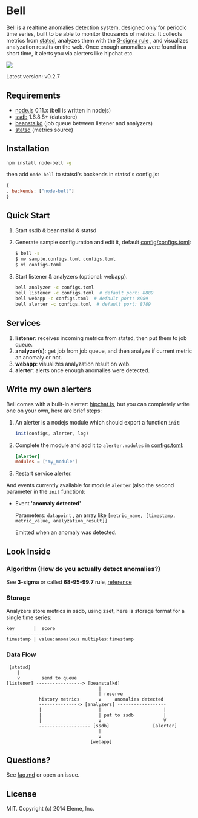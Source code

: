 Bell
====

Bell is a realtime anomalies detection system, designed only for periodic time series,
built to be able to monitor thousands of metrics.
It collects metrics from [statsd](https://github.com/etsy/statsd), analyzes them
with the [3-sigma rule](http://en.wikipedia.org/wiki/68%E2%80%9395%E2%80%9399.7_rule)
, and visualizes analyzation results on the web. Once enough anomalies were found in
a short time, it alerts you via alerters like hipchat etc.

![](https://github.com/eleme/node-bell/raw/master/snap.png)

Latest version: v0.2.7

Requirements
------------

- [node.js](http://nodejs.org/) 0.11.x  (bell is written in nodejs)
- [ssdb](https://github.com/ideawu/ssdb) 1.6.8.8+  (datastore)
- [beanstalkd](https://github.com/kr/beanstalkd)  (job queue between listener and analyzers)
- [statsd](https://github.com/etsy/statsd)  (metrics source)

Installation
------------

```bash
npm install node-bell -g
```

then add `node-bell` to statsd's backends in statsd's config.js:

```js
{
, backends: ["node-bell"]
}
```

Quick Start
-----------

1. Start ssdb & beanstalkd & statsd
2. Generate sample configuration and edit it, default [config/configs.toml](config/configs.toml):

   ```bash
   $ bell -s
   $ mv sample.configs.toml configs.toml
   $ vi configs.toml
   ```
3. Start listener & analyzers (optional: webapp).

   ```bash
   bell analyzer -c configs.toml
   bell listener -c configs.toml  # default port: 8889
   bell webapp -c configs.toml  # default port: 8989
   bell alerter -c configs.toml  # default port: 8789
   ```

Services
--------

1. **listener**: receives incoming metrics from statsd, then put them to job queue.
2. **analyzer(s)**: get job from job queue, and then analyze if current metric an anomaly or not.
3. **webapp**: visualizes analyzation result on web.
4. **alerter**: alerts once enough anomalies were detected.

Write my own alerters
---------------------

Bell comes with a built-in alerter: [hipchat.js](alerters/hipchat.js), but you can completely write one
on your own, here are brief steps:

1. An alerter is a nodejs module which should export a function `init`:

   ```js
   init(configs, alerter, log)
   ```

2. Complete the module and add it to `alerter.modules` in [configs.toml](config/configs.toml):

   ```toml
   [alerter]
   modules = ["my_module"]
   ```

3. Restart service alerter.


And events currently available for module `alerter` (also the second parameter in the `init` function):

- Event **'anomaly detected'**

   Parameters: `datapoint` , an array like `[metric_name, [timestamp, metric_value, analyzation_result]]`

   Emitted when an anomaly was detected.

Look Inside
-----------

### Algorithm  (How do you actually detect anomalies?)

See **3-sigma** or called **68-95-99.7** rule, [reference](http://en.wikipedia.org/wiki/68%E2%80%9395%E2%80%9399.7_rule)

### Storage

Analyzers store metrics in ssdb, using zset, here is storage format for a single time series:

```
key       |  score
-----------------------------------------------
timestamp | value:anomalous multiples:timestamp
```

### Data Flow


```
 [statsd]
    |
    v        send to queue
[listener] -----------------> [beanstalkd]
                                  |
                                  | reserve
            history metrics       v     anomalies detected
            ---------------> [analyzers] ------------------
            |                     |                       |
            |                     | put to ssdb           |
            |                     v                       V
            ------------------- [ssdb]                [alerter]
                                  |
                                  v
                               [webapp]
```

Questions?
----------

See [faq.md](faq.md) or open an issue.

License
--------

MIT.  Copyright (c) 2014 Eleme, Inc.
